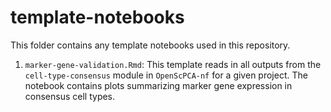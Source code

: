 # template-notebooks

This folder contains any template notebooks used in this repository. 

1. `marker-gene-validation.Rmd`: This template reads in all outputs from the `cell-type-consensus` module in `OpenScPCA-nf` for a given project. 
The notebook contains plots summarizing marker gene expression in consensus cell types. 
